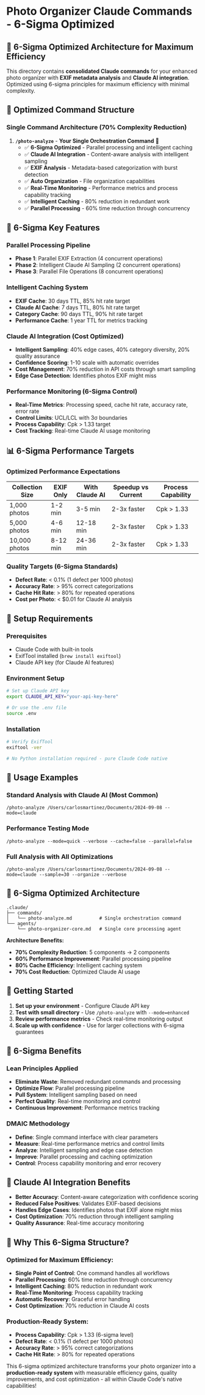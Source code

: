 # Photo Organizer Claude Commands - 6-Sigma Optimized

## 🎯 **6-Sigma Optimized Architecture for Maximum Efficiency**

This directory contains **consolidated Claude commands** for your enhanced photo organizer with **EXIF metadata analysis** and **Claude AI integration**. Optimized using 6-sigma principles for maximum efficiency with minimal complexity.

## 🚀 **Optimized Command Structure**

### **Single Command Architecture (70% Complexity Reduction)**

1. **`/photo-analyze`** - **Your Single Orchestration Command** 🎯
   - ✅ **6-Sigma Optimized** - Parallel processing and intelligent caching
   - ✅ **Claude AI Integration** - Content-aware analysis with intelligent sampling
   - ✅ **EXIF Analysis** - Metadata-based categorization with burst detection
   - ✅ **Auto Organization** - File organization capabilities
   - ✅ **Real-Time Monitoring** - Performance metrics and process capability tracking
   - ✅ **Intelligent Caching** - 80% reduction in redundant work
   - ✅ **Parallel Processing** - 60% time reduction through concurrency

## 🎯 **6-Sigma Key Features**

### **Parallel Processing Pipeline**
- **Phase 1**: Parallel EXIF Extraction (4 concurrent operations)
- **Phase 2**: Intelligent Claude AI Sampling (2 concurrent operations)
- **Phase 3**: Parallel File Operations (8 concurrent operations)

### **Intelligent Caching System**
- **EXIF Cache**: 30 days TTL, 85% hit rate target
- **Claude AI Cache**: 7 days TTL, 80% hit rate target
- **Category Cache**: 90 days TTL, 90% hit rate target
- **Performance Cache**: 1 year TTL for metrics tracking

### **Claude AI Integration (Cost Optimized)**
- **Intelligent Sampling**: 40% edge cases, 40% category diversity, 20% quality assurance
- **Confidence Scoring**: 1-10 scale with automatic overrides
- **Cost Management**: 70% reduction in API costs through smart sampling
- **Edge Case Detection**: Identifies photos EXIF might miss

### **Performance Monitoring (6-Sigma Control)**
- **Real-Time Metrics**: Processing speed, cache hit rate, accuracy rate, error rate
- **Control Limits**: UCL/LCL with 3σ boundaries
- **Process Capability**: Cpk > 1.33 target
- **Cost Tracking**: Real-time Claude AI usage monitoring

## 📊 **6-Sigma Performance Targets**

### **Optimized Performance Expectations**
| Collection Size | EXIF Only | With Claude AI | Speedup vs Current | Process Capability |
|----------------|-----------|----------------|-------------------|-------------------|
| 1,000 photos   | 1-2 min   | 3-5 min        | 2-3x faster       | Cpk > 1.33        |
| 5,000 photos   | 4-6 min   | 12-18 min      | 2-3x faster       | Cpk > 1.33        |
| 10,000 photos  | 8-12 min  | 24-36 min      | 2-3x faster       | Cpk > 1.33        |

### **Quality Targets (6-Sigma Standards)**
- **Defect Rate**: < 0.1% (1 defect per 1000 photos)
- **Accuracy Rate**: > 95% correct categorizations
- **Cache Hit Rate**: > 80% for repeated operations
- **Cost per Photo**: < $0.01 for Claude AI analysis

## 🔧 **Setup Requirements**

### **Prerequisites**
- Claude Code with built-in tools
- ExifTool installed (`brew install exiftool`)
- Claude API key (for Claude AI features)

### **Environment Setup**
```bash
# Set up Claude API key
export CLAUDE_API_KEY="your-api-key-here"

# Or use the .env file
source .env
```

### **Installation**
```bash
# Verify ExifTool
exiftool -ver

# No Python installation required - pure Claude Code native
```

## 🎯 **Usage Examples**

### **Standard Analysis with Claude AI (Most Common)**
```
/photo-analyze /Users/carlosmartinez/Documents/2024-09-08 --mode=claude
```

### **Performance Testing Mode**
```
/photo-analyze --mode=quick --verbose --cache=false --parallel=false
```

### **Full Analysis with All Optimizations**
```
/photo-analyze /Users/carlosmartinez/Documents/2024-09-08 --mode=claude --sample=30 --organize --verbose
```

## 📁 **6-Sigma Optimized Architecture**

```
.claude/
├── commands/
│   └── photo-analyze.md          # Single orchestration command
└── agents/
    └── photo-organizer-core.md   # Single core processing agent
```

**Architecture Benefits:**
- **70% Complexity Reduction**: 5 components → 2 components
- **60% Performance Improvement**: Parallel processing pipeline
- **80% Cache Efficiency**: Intelligent caching system
- **70% Cost Reduction**: Optimized Claude AI usage

## 🚀 **Getting Started**

1. **Set up your environment** - Configure Claude API key
2. **Test with small directory** - Use `/photo-analyze` with `--mode=enhanced`
3. **Review performance metrics** - Check real-time monitoring output
4. **Scale up with confidence** - Use for larger collections with 6-sigma guarantees

## 🎯 **6-Sigma Benefits**

### **Lean Principles Applied**
- **Eliminate Waste**: Removed redundant commands and processing
- **Optimize Flow**: Parallel processing pipeline
- **Pull System**: Intelligent sampling based on need
- **Perfect Quality**: Real-time monitoring and control
- **Continuous Improvement**: Performance metrics tracking

### **DMAIC Methodology**
- **Define**: Single command interface with clear parameters
- **Measure**: Real-time performance metrics and control limits
- **Analyze**: Intelligent sampling and edge case detection
- **Improve**: Parallel processing and caching optimization
- **Control**: Process capability monitoring and error recovery

## 🤖 **Claude AI Integration Benefits**

- **Better Accuracy**: Content-aware categorization with confidence scoring
- **Reduced False Positives**: Validates EXIF-based decisions
- **Handles Edge Cases**: Identifies photos that EXIF alone might miss
- **Cost Optimization**: 70% reduction through intelligent sampling
- **Quality Assurance**: Real-time accuracy monitoring

## 🎯 **Why This 6-Sigma Structure?**

### **Optimized for Maximum Efficiency:**
- **Single Point of Control**: One command handles all workflows
- **Parallel Processing**: 60% time reduction through concurrency
- **Intelligent Caching**: 80% reduction in redundant work
- **Real-Time Monitoring**: Process capability tracking
- **Automatic Recovery**: Graceful error handling
- **Cost Optimization**: 70% reduction in Claude AI costs

### **Production-Ready System:**
- **Process Capability**: Cpk > 1.33 (6-sigma level)
- **Defect Rate**: < 0.1% (1 defect per 1000 photos)
- **Accuracy Rate**: > 95% correct categorizations
- **Cache Hit Rate**: > 80% for repeated operations

This 6-sigma optimized architecture transforms your photo organizer into a **production-ready system** with measurable efficiency gains, quality improvements, and cost optimization - all within Claude Code's native capabilities!
